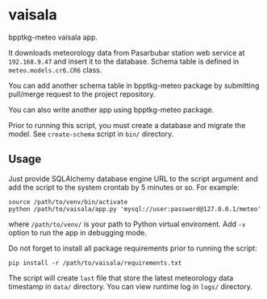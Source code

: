# vaisala

bpptkg-meteo vaisala app.

It downloads meteorology data from Pasarbubar station web service at
`192.168.9.47` and insert it to the database. Schema table is defined in
`meteo.models.cr6.CR6` class.

You can add another schema table in bpptkg-meteo package by submitting
pull/merge request to the project repository.

You can also write another app using bpptkg-meteo package.

Prior to running this script, you must create a database and migrate the model.
See `create-schema` script in `bin/` directory.

## Usage

Just provide SQLAlchemy database engine URL to the script argument and add the
script to the system crontab by 5 minutes or so. For example:

    source /path/to/venv/bin/activate
    python /path/to/vaisala/app.py 'mysql://user:password@127.0.0.1/meteo'

where `/path/to/venv/` is your path to Python virtual enviroment. Add `-v`
option to run the app in debugging mode.

Do not forget to install all package requirements prior to running the script:

    pip install -r /path/to/vaisala/requirements.txt

The script will create `last` file that store the latest meteorology data
timestamp in `data/` directory. You can view runtime log in `logs/` directory.
